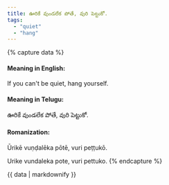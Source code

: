 ```yaml
---
title: ఊరికే వుండలేక పోతే, వురి పెట్టుకో.
tags:
  - "quiet"
  - "hang"
---
```


{% capture data %}
#### Meaning in English:
If you can't be quiet, hang yourself.

#### Meaning in Telugu:
ఊరికే వుండలేక పోతే, వురి పెట్టుకో.

#### Romanization:
Ūrikē vuṇḍalēka pōtē, vuri peṭṭukō.

Urike vundaleka pote, vuri pettuko.
{% endcapture %}

{{ data | markdownify }}

